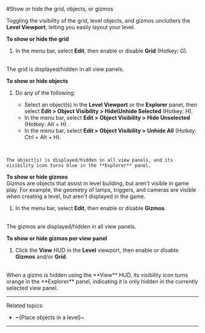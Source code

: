 #Show or hide the grid, objects, or gizmos

Toggling the visibility of the grid, level objects, and gizmos unclutters the **Level Viewport**, letting you easily layout your level.


**To show or hide the grid**

1. In the menu bar, select **Edit**, then enable or disable **Grid** (Hotkey: G).
<br>
The grid is displayed/hidden in all view panels.

**To show or hide objects**

1. Do any of the following:



	- Select an object(s) in the **Level Viewport** or the **Explorer** panel, then select **Edit > Object Visibility > Hide\Unhide Selected** (Hotkey: H).
	- In the menu bar, select **Edit > Object Visibility > Hide Unselected** (Hotkey: Alt + H) .
	- In the menu bar, select **Edit > Object Visibility > Unhide All** (Hotkey: Ctrl + Alt + H).
<br>

	The object(s) is displayed/hidden in all view panels, and its visibility icon turns blue in the **Explorer** panel.

**To show or hide gizmos**
<br>
Gizmos are objects that assist in level building, but aren't visible in game play. For example, the geometry of lamps, triggers, and cameras are visible when creating a level, but aren't displayed in the game.
<br>

1.  In the menu bar, select **Edit**, then enable or disable **Gizmos**.
<br>
The gizmos are displayed/hidden in all view panels.

**To show or hide gizmos per view panel**

1. Click the **View** HUD in the **Level** viewport, then enable or disable **Gizmos** and/or **Grid**.
<br>
When a gizmo is hidden using the **View** HUD, its visibility icon turns orange in the **Explorer** panel, indicating it is only hidden in the currently selected view panel.

---
Related topics:
-	~{Place objects in a level}~
---


